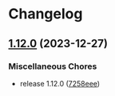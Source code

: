 # Changelog

## [1.12.0](https://github.com/lokalise/kustomize-service-base/compare/autoscaling-v1.10.1...autoscaling-v1.12.0) (2023-12-27)


### Miscellaneous Chores

* release 1.12.0 ([7258eee](https://github.com/lokalise/kustomize-service-base/commit/7258eeef51394a2246872b5a8eec9440cc1d424c))
